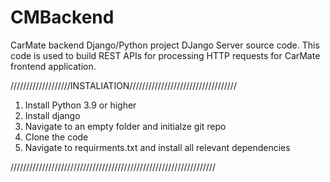 # CMBackend
CarMate backend Django/Python project
DJango Server source code. This code is used to build REST APIs for processing HTTP requests for CarMate frontend application. 

///////////////////INSTALlATION//////////////////////////////////

1. Install Python 3.9 or higher
2. Install django
3. Navigate to an empty folder and initialze git repo 
4. Clone the code 
5. Navigate to requirments.txt and install all relevant dependencies

/////////////////////////////////////////////////////////////////

